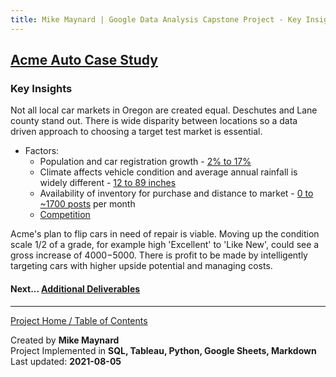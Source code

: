 ```yaml
---
title: Mike Maynard | Google Data Analysis Capstone Project - Key Insights
---
```

## [Acme Auto Case Study](/capstone/)

### Key Insights


Not all local car markets in Oregon are created equal.  Deschutes and Lane county stand out. There is wide disparity between locations so a data driven approach to choosing a target test market is essential.

* Factors:
  - Population and car registration growth - [2% to 17%](growth_table.html)
  - Climate affects vehicle condition and average annual rainfall is widely different - [12 to  89 inches](precip_table.html)
  - Availability of inventory for purchase and distance to market - [0 to ~1700 posts](posting_table.html) per month
  - [Competition](comp_table.html)

Acme's plan to flip cars in need of repair is viable. Moving up the condition scale 1/2 of a grade, for example high 'Excellent' to 'Like New', could see a gross increase of $4000-$5000. There is profit to be made by intelligently targeting cars with higher upside potential and managing costs.  

#### Next... [Additional Deliverables](deliverables.html)




---
[Project Home / Table of Contents](./) 

Created by **Mike Maynard**<BR>
Project Implemented in **SQL, Tableau, Python, Google Sheets, Markdown**<BR>
Last updated:  **2021-08-05**
